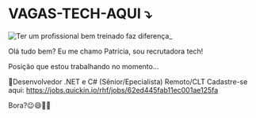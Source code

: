 # VAGAS-TECH-AQUI ⤵️

![Ter um profissional bem treinado faz diferença_](https://user-images.githubusercontent.com/110489835/189919870-dd60424e-9b9d-4c45-af66-00f3bf0377d8.jpg)


Olá tudo bem? Eu me chamo Patrícia, sou recrutadora tech! 

Posição que estou trabalhando no momento...

 🚩Desenvolvedor .NET e C# (Sênior/Epecialista) Remoto/CLT
 Cadastre-se aqui: https://jobs.quickin.io/rhf/jobs/62ed445fab11ec001ae125fa
 
         
Bora?😉😄🚀🎯
